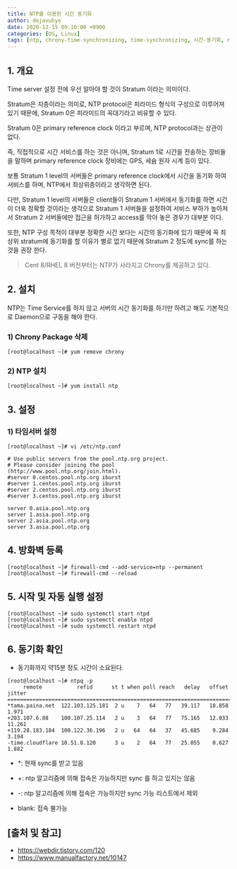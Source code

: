```yaml
--- 
title: NTP를 이용한 시간 동기화
author: dejavuhyo
date: 2020-12-15 09:10:00 +0900
categories: [OS, Linux]
tags: [ntp, chrony-time-synchronizing, time-synchronizing, 시간-동기화, ntp-시간-동기화]
---
```


## 1. 개요
Time server 설정 전에 우선 알아야 할 것이 Stratum 이라는 의미이다.

Stratum은 지층이라는 의미로, NTP protocol은 피라미드 형식의 구성으로 이루어져 있기 때문에, Stratum 0은 피라미드의 꼭대기라고 비유할 수 있다.

Stratum 0은 primary reference clock 이라고 부르며, NTP protocol과는 상관이 없다.

즉, 직접적으로 시간 서비스를 하는 것은 아니며, Stratum 1로 시간을 전송하는 장비들을 말하며 primary reference clock 장비에는 GPS, 세슘 원자 시계 등이 있다.

보통 Stratum 1 level의 서버들은 primary reference clock에서 시간을 동기화 하여 서비스를 하며, NTP에서 최상위층이라고 생각하면 된다.

다만, Stratum 1 level의 서버들은 client들이 Stratum 1 서버에서 동기화를 하면 시간이 더욱 정확할 것이라는 생각으로 Stratum 1 서버들을 설정하여 서비스 부하가 높아져서 Stratum 2 서버들에만 접근을 허가하고 access를 막아 놓은 경우가 대부분 이다.

또한, NTP 구성 목적이 대부분 정확한 시간 보다는 시간의 동기화에 있기 때문에 꼭 최상위 stratum에 동기화를 할 이유가 별로 없기 때문에 Stratum 2 정도에 sync를 하는 것을 권장 한다.

> Cent 8/RHEL 8 버전부터는 NTP가 사라지고 Chrony를 제공하고 있다.

## 2. 설치
NTP는 Time Service를 하지 않고 서버의 시간 동기화를 하기만 하려고 해도 기본적으로 Daemon으로 구동을 해야 한다.

### 1) Chrony Package 삭제

```shell
[root@localhost ~]# yum remove chrony
```

### 2) NTP 설치

```shell
[root@localhost ~]# yum install ntp
```

## 3. 설정

### 1) 타임서버 설정

```shell
[root@localhost ~]# vi /etc/ntp.conf
```

```text
# Use public servers from the pool.ntp.org project.
# Please consider joining the pool (http://www.pool.ntp.org/join.html).
#server 0.centos.pool.ntp.org iburst
#server 1.centos.pool.ntp.org iburst
#server 2.centos.pool.ntp.org iburst
#server 3.centos.pool.ntp.org iburst

server 0.asia.pool.ntp.org
server 1.asia.pool.ntp.org
server 2.asia.pool.ntp.org
server 3.asia.pool.ntp.org
```

## 4. 방화벽 등록

```shell
[root@localhost ~]# firewall-cmd --add-service=ntp --permanent
[root@localhost ~]# firewall-cmd --reload
```

## 5. 시작 및 자동 실행 설정

```shell
[root@localhost ~]# sudo systemctl start ntpd
[root@localhost ~]# sudo systemctl enable ntpd
[root@localhost ~]# sudo systemctl restart ntpd
```

## 6. 동기화 확인

* 동기화까지 약15분 정도 시간이 소요된다.

```shell
[root@localhost ~]# ntpq -p
     remote           refid      st t when poll reach   delay   offset  jitter
==============================================================================
*tama.paina.net  122.103.125.181  2 u    7   64   77   39.117   18.858   1.971
+203.107.6.88    100.107.25.114   2 u    3   64   77   75.165   12.033  11.261
+119.28.183.184  100.122.36.196   2 u   64   64   37   45.685    9.284   3.194
-time.cloudflare 10.51.8.120      3 u    2   64   77   25.055    0.627   1.882
```

* *: 현재 sync를 받고 있음

* +: ntp 알고리즘에 의해 접속은 가능하지만 sync 를 하고 있지는 않음

* -: ntp 알고리즘에 의해 접속은 가능하지만 sync 가능 리스트에서 제외

* blank: 접속 불가능

## [출처 및 참고]
* <https://webdir.tistory.com/120>
* <https://www.manualfactory.net/10147>
